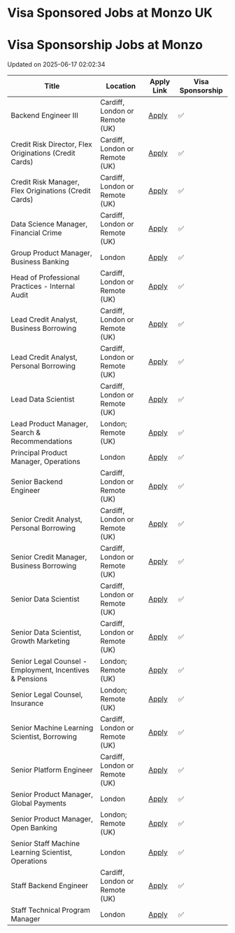 # Visa Sponsored Jobs at Monzo UK



<!-- START OF JOB LISTINGS -->
# Visa Sponsorship Jobs at Monzo
Updated on 2025-06-17 02:02:34

| Title | Location | Apply Link | Visa Sponsorship |
|-------|----------|------------|------------------|
| Backend Engineer III  | Cardiff, London or Remote (UK) | [Apply](https://job-boards.greenhouse.io/monzo/jobs/6635595) | ✅ |
| Credit Risk Director, Flex Originations (Credit Cards) | Cardiff, London or Remote (UK) | [Apply](https://job-boards.greenhouse.io/monzo/jobs/6893542) | ✅ |
| Credit Risk Manager, Flex Originations (Credit Cards) | Cardiff, London or Remote (UK) | [Apply](https://job-boards.greenhouse.io/monzo/jobs/6939370) | ✅ |
| Data Science Manager,  Financial Crime  | Cardiff, London or Remote (UK) | [Apply](https://job-boards.greenhouse.io/monzo/jobs/5758065) | ✅ |
| Group Product Manager, Business Banking | London | [Apply](https://job-boards.greenhouse.io/monzo/jobs/6428865) | ✅ |
| Head of Professional Practices - Internal Audit | Cardiff, London or Remote (UK) | [Apply](https://job-boards.greenhouse.io/monzo/jobs/6972679) | ✅ |
| Lead Credit Analyst, Business Borrowing | Cardiff, London or Remote (UK) | [Apply](https://job-boards.greenhouse.io/monzo/jobs/6758627) | ✅ |
| Lead Credit Analyst, Personal Borrowing  | Cardiff, London or Remote (UK) | [Apply](https://job-boards.greenhouse.io/monzo/jobs/6771228) | ✅ |
| Lead Data Scientist | Cardiff, London or Remote (UK) | [Apply](https://job-boards.greenhouse.io/monzo/jobs/6369658) | ✅ |
| Lead Product Manager, Search & Recommendations  | London; Remote (UK) | [Apply](https://job-boards.greenhouse.io/monzo/jobs/6451450) | ✅ |
| Principal Product Manager, Operations | London | [Apply](https://job-boards.greenhouse.io/monzo/jobs/5851147) | ✅ |
| Senior Backend Engineer | Cardiff, London or Remote (UK) | [Apply](https://job-boards.greenhouse.io/monzo/jobs/6635837) | ✅ |
| Senior Credit Analyst, Personal Borrowing | Cardiff, London or Remote (UK) | [Apply](https://job-boards.greenhouse.io/monzo/jobs/6758614) | ✅ |
| Senior Credit Manager, Business Borrowing | Cardiff, London or Remote (UK) | [Apply](https://job-boards.greenhouse.io/monzo/jobs/6904498) | ✅ |
| Senior Data Scientist | Cardiff, London or Remote (UK) | [Apply](https://job-boards.greenhouse.io/monzo/jobs/6180814) | ✅ |
| Senior Data Scientist, Growth Marketing | Cardiff, London or Remote (UK) | [Apply](https://job-boards.greenhouse.io/monzo/jobs/6930501) | ✅ |
| Senior Legal Counsel - Employment, Incentives & Pensions | London; Remote (UK) | [Apply](https://job-boards.greenhouse.io/monzo/jobs/6804239) | ✅ |
| Senior Legal Counsel, Insurance | London; Remote (UK) | [Apply](https://job-boards.greenhouse.io/monzo/jobs/6886566) | ✅ |
| Senior Machine Learning Scientist, Borrowing | Cardiff, London or Remote (UK) | [Apply](https://job-boards.greenhouse.io/monzo/jobs/6053295) | ✅ |
| Senior Platform Engineer  | Cardiff, London or Remote (UK) | [Apply](https://job-boards.greenhouse.io/monzo/jobs/6699672) | ✅ |
| Senior Product Manager, Global Payments | London | [Apply](https://job-boards.greenhouse.io/monzo/jobs/6767221) | ✅ |
| Senior Product Manager, Open Banking | London; Remote (UK) | [Apply](https://job-boards.greenhouse.io/monzo/jobs/6646535) | ✅ |
| Senior Staff Machine Learning Scientist, Operations | London | [Apply](https://job-boards.greenhouse.io/monzo/jobs/6883842) | ✅ |
| Staff Backend Engineer  | Cardiff, London or Remote (UK) | [Apply](https://job-boards.greenhouse.io/monzo/jobs/6636147) | ✅ |
| Staff Technical Program Manager | London | [Apply](https://job-boards.greenhouse.io/monzo/jobs/6712196) | ✅ |
<!-- END OF JOB LISTINGS -->
